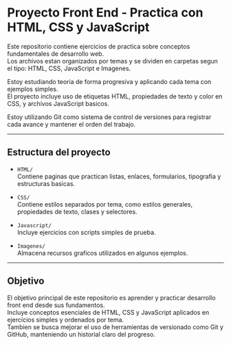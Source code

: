 # Proyecto Front End - Practica con HTML, CSS y JavaScript

Este repositorio contiene ejercicios de practica sobre conceptos fundamentales de desarrollo web.  
Los archivos estan organizados por temas y se dividen en carpetas segun el tipo: HTML, CSS, JavaScript e Imagenes.

Estoy estudiando teoria de forma progresiva y aplicando cada tema con ejemplos simples.  
El proyecto incluye uso de etiquetas HTML, propiedades de texto y color en CSS, y archivos JavaScript basicos.

Estoy utilizando Git como sistema de control de versiones para registrar cada avance y mantener el orden del trabajo.

---

## Estructura del proyecto

- `HTML/`  
  Contiene paginas que practican listas, enlaces, formularios, tipografia y estructuras basicas.

- `CSS/`  
  Contiene estilos separados por tema, como estilos generales, propiedades de texto, clases y selectores.

- `Javascript/`  
  Incluye ejercicios con scripts simples de prueba.

- `Imagenes/`  
  Almacena recursos graficos utilizados en algunos ejemplos.

---

## Objetivo

El objetivo principal de este repositorio es aprender y practicar desarrollo front end desde sus fundamentos.  
Incluye conceptos esenciales de HTML, CSS y JavaScript aplicados en ejercicios simples y ordenados por tema.  
Tambien se busca mejorar el uso de herramientas de versionado como Git y GitHub, manteniendo un historial claro del progreso.

